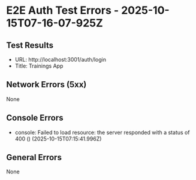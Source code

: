 # E2E Auth Test Errors - 2025-10-15T07-16-07-925Z

## Test Results
- URL: http://localhost:3001/auth/login
- Title: Trainings App

## Network Errors (5xx)
None

## Console Errors
- console: Failed to load resource: the server responded with a status of 400 () (2025-10-15T07:15:41.996Z)

## General Errors
None
